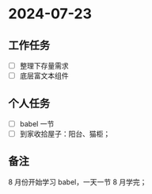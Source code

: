 # 2024-07-23

## 工作任务

- [ ] 整理下存量需求
- [ ] 底层富文本组件

## 个人任务

- [ ] babel 一节
- [ ] 到家收拾屋子：阳台、猫柜；

## 备注

8 月份开始学习 babel，一天一节 8 月学完；
